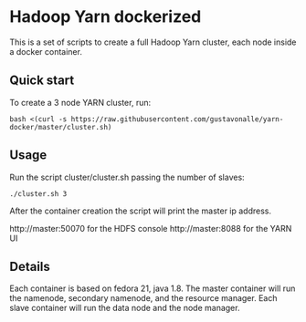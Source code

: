 Hadoop Yarn dockerized
====

This is a set of scripts to create a full Hadoop Yarn cluster, each node inside a docker container.

Quick start
---

To create a 3 node YARN cluster, run:

```
bash <(curl -s https://raw.githubusercontent.com/gustavonalle/yarn-docker/master/cluster.sh)
```


Usage
---
Run the script cluster/cluster.sh passing the number of slaves: 

```
./cluster.sh 3
```

After the container creation the script will print the master ip address.

http://master:50070 for the HDFS console
http://master:8088 for the YARN UI


Details
---

Each container is based on fedora 21, java 1.8. 
The master container will run the namenode, secondary namenode, and the resource manager. 
Each slave container will run the data node and the node manager. 
